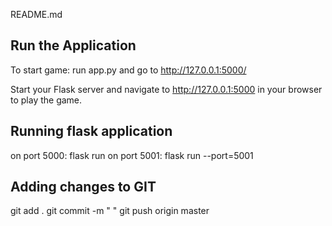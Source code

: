 README.md


## Run the Application

To start game: run app.py and go to http://127.0.0.1:5000/

Start your Flask server and navigate to http://127.0.0.1:5000 in your browser to play the game.


## Running flask application
on port 5000: flask run
on port 5001: flask run --port=5001

## Adding changes to GIT

git add .
git commit -m " "
git push origin master
